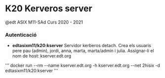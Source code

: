 # K20 Kerveros server

@edt ASIX M11-SAd Curs 2020 - 2021

### Autenticació

 * **edtasixm11/k20:kserver** Servidor kerberos detach. Crea els usuaris pere pau (admin), 
   jordi, anna, marta, marta/admin i julia. Assignar-li el nom de host: kserver.edt.org

'''
docker run --rm --name kserver.edt.org -h kserver.edt.org --net 2hisix -d edtasixm11/k20:kserver
'''

